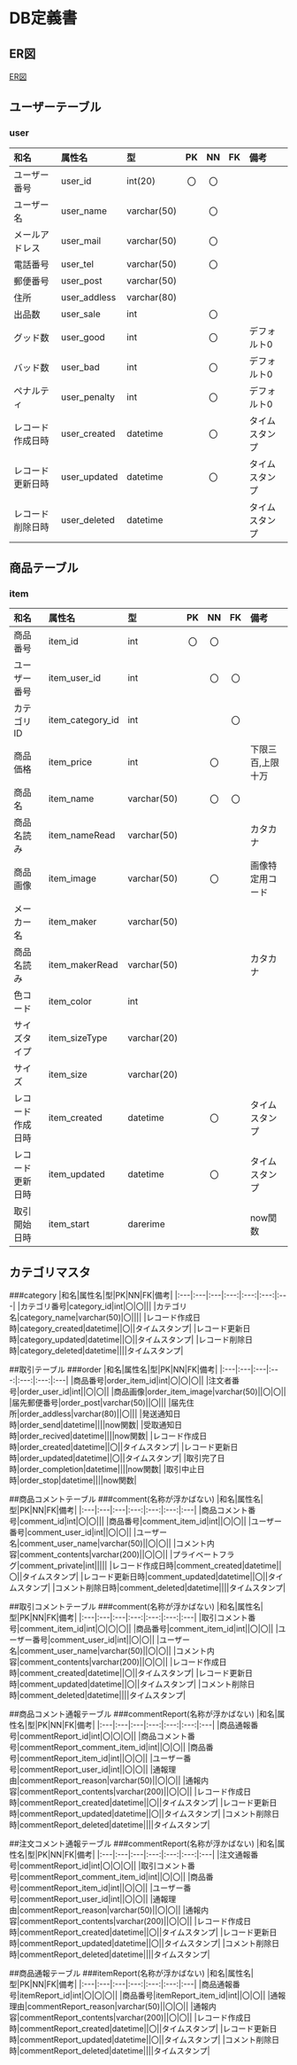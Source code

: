 # DB定義書
## ER図
[ER図](  )

## ユーザーテーブル
### user
|和名|属性名|型|PK|NN|FK|備考|
|:---|:---|:---|:---:|:---:|:---:|:---|
|ユーザー番号|user_id|int(20)|〇|〇|||
|ユーザー名|user_name|varchar(50)||〇|||
|メールアドレス|user_mail|varchar(50)||〇|||
|電話番号|user_tel|varchar(50)||〇|||
|郵便番号|user_post|varchar(50)|||||
|住所|user_addless|varchar(80)|||||
|出品数|user_sale|int||〇|||
|グッド数|user_good|int||〇||デフォルト0|
|バッド数|user_bad|int||〇||デフォルト0|
|ペナルティ|user_penalty|int||〇||デフォルト0|
|レコード作成日時|user_created|datetime||〇||タイムスタンプ|
|レコード更新日時|user_updated|datetime||〇||タイムスタンプ|
|レコード削除日時|user_deleted|datetime||||タイムスタンプ|

## 商品テーブル
### item
|和名|属性名|型|PK|NN|FK|備考|
|:---|:---|:---|:---:|:---:|:---:|:---|
|商品番号|item_id|int|〇|〇|||
|ユーザー番号|item_user_id|int||〇|〇||
|カテゴリID|item_category_id|int|||〇||
|商品価格|item_price|int||〇||下限三百,上限十万|
|商品名|item_name|varchar(50)||〇|〇||
|商品名読み|item_nameRead|varchar(50)||||カタカナ|
|商品画像|item_image|varchar(50)||〇||画像特定用コード|
|メーカー名|item_maker|varchar(50)|||||
|商品名読み|item_makerRead|varchar(50)||||カタカナ|
|色コード|item_color|int|||||
|サイズタイプ|item_sizeType|varchar(20)||||
|サイズ|item_size|varchar(20)||||||
|レコード作成日時|item_created|datetime||〇||タイムスタンプ|
|レコード更新日時|item_updated|datetime||〇||タイムスタンプ|
|取引開始日時|item_start|darerime||||now関数|

## カテゴリマスタ
###category
|和名|属性名|型|PK|NN|FK|備考|
|:---|:---|:---|:---:|:---:|:---:|:---|
|カテゴリ番号|category_id|int|〇|〇|||
|カテゴリ名|category_name|varchar(50)|〇||||
|レコード作成日時|category_created|datetime||〇||タイムスタンプ|
|レコード更新日時|category_updated|datetime||〇||タイムスタンプ|
|レコード削除日時|category_deleted|datetime||||タイムスタンプ|

##取引テーブル
###order
|和名|属性名|型|PK|NN|FK|備考|
|:---|:---|:---|:---:|:---:|:---:|:---|
|商品番号|order_item_id|int|〇|〇|〇||
|注文者番号|order_user_id|int||〇|〇||
|商品画像|order_item_image|varchar(50)||〇|〇||
|届先郵便番号|order_post|varchar(50)||〇|||
|届先住所|order_addless|varchar(80)||〇|||
|発送通知日時|order_send|datetime||||now関数|
|受取通知日時|order_recived|datetime||||now関数|
|レコード作成日時|order_created|datetime||〇||タイムスタンプ|
|レコード更新日時|order_updated|datetime||〇||タイムスタンプ|
|取引完了日時|order_completion|datetime||||now関数|
|取引中止日時|order_stop|datetime||||now関数|


##商品コメントテーブル
###comment(名称が浮かばない)
|和名|属性名|型|PK|NN|FK|備考|
|:---|:---|:---|:---:|:---:|:---:|:---|
|商品コメント番号|comment_id|int|〇|〇|||
|商品番号|comment_item_id|int||〇|〇||
|ユーザー番号|comment_user_id|int||〇|〇||
|ユーザー名|comment_user_name|varchar(50)||〇|〇||
|コメント内容|comment_contents|varchar(200)||〇|〇||
|プライベートフラグ|comment_private|int|||||
|レコード作成日時|comment_created|datetime||〇||タイムスタンプ|
|レコード更新日時|comment_updated|datetime||〇||タイムスタンプ|
|コメント削除日時|comment_deleted|datetime||||タイムスタンプ|


##取引コメントテーブル
###comment(名称が浮かばない)
|和名|属性名|型|PK|NN|FK|備考|
|:---|:---|:---|:---:|:---:|:---:|:---|
|取引コメント番号|comment_item_id|int|〇|〇|〇||
|商品番号|comment_item_id|int||〇|〇||
|ユーザー番号|comment_user_id|int||〇|〇||
|ユーザー名|comment_user_name|varchar(50)||〇|〇||
|コメント内容|comment_contents|varchar(200)||〇|〇||
|レコード作成日時|comment_created|datetime||〇||タイムスタンプ|
|レコード更新日時|comment_updated|datetime||〇||タイムスタンプ|
|コメント削除日時|comment_deleted|datetime||||タイムスタンプ|


##商品コメント通報テーブル
###commentReport(名称が浮かばない)
|和名|属性名|型|PK|NN|FK|備考|
|:---|:---|:---|:---:|:---:|:---:|:---|
|商品通報番号|commentReport_id|int|〇|〇|〇||
|商品コメント番号|commentReport_comment_item_id|int||〇|〇||
|商品番号|commentReport_item_id|int||〇|〇||
|ユーザー番号|commentReport_user_id|int||〇|〇||
|通報理由|commentReport_reason|varchar(50)||〇|〇||
|通報内容|commentReport_contents|varchar(200)||〇|〇||
|レコード作成日時|commentReport_created|datetime||〇||タイムスタンプ|
|レコード更新日時|commentReport_updated|datetime||〇||タイムスタンプ|
|コメント削除日時|commentReport_deleted|datetime||||タイムスタンプ|

##注文コメント通報テーブル
###commentReport(名称が浮かばない)
|和名|属性名|型|PK|NN|FK|備考|
|:---|:---|:---|:---:|:---:|:---:|:---|
|注文通報番号|commentReport_id|int|〇|〇|〇||
|取引コメント番号|commentReport_comment_item_id|int||〇|〇||
|商品番号|commentReport_item_id|int||〇|〇||
|ユーザー番号|commentReport_user_id|int||〇|〇||
|通報理由|commentReport_reason|varchar(50)||〇|〇||
|通報内容|commentReport_contents|varchar(200)||〇|〇||
|レコード作成日時|commentReport_created|datetime||〇||タイムスタンプ|
|レコード更新日時|commentReport_updated|datetime||〇||タイムスタンプ|
|コメント削除日時|commentReport_deleted|datetime||||タイムスタンプ|


##商品通報テーブル
###itemReport(名称が浮かばない)
|和名|属性名|型|PK|NN|FK|備考|
|:---|:---|:---|:---:|:---:|:---:|:---|
|商品通報番号|itemReport_id|int|〇|〇|〇||
|商品番号|itemReport_item_id|int||〇|〇||
|通報理由|commentReport_reason|varchar(50)||〇|〇||
|通報内容|commentReport_contents|varchar(200)||〇|〇||
|レコード作成日時|commentReport_created|datetime||〇||タイムスタンプ|
|レコード更新日時|commentReport_updated|datetime||〇||タイムスタンプ|
|コメント削除日時|commentReport_deleted|datetime||||タイムスタンプ|
